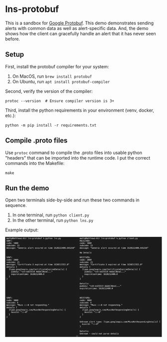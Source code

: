 # lns-protobuf
This is a sandbox for [Google Protobuf](https://developers.google.com/protocol-buffers/docs/pythontutorial). This demo demonstrates sending alerts with common data as well as alert-specific data. And, the demo shows how the client can gracefully handle an alert that it has never seen before.

## Setup
First, install the protobuf compiler for your system:
1. On MacOS, run `brew install protobuf`
2. On Ubuntu, run `apt install protobuf-compiler`

Second, verify the version of the compiler:
```
protoc --version  # Ensure compiler version is 3+
```

Third, install the python requirements in your environment (venv, docker, etc.):
```
python -m pip install -r requirements.txt
```

## Compile .proto files
Use `protoc` command to compile the .proto files into usable python "headers" that can be imported into the runtime code. I put the correct commands into the Makefile:
```
make
```

## Run the demo
Open two terminals side-by-side and run these two commands in sequence.
1. In one terminal, run `python client.py`
2. In the other terminal, run `python lns.py`

Example output:

![Example output](https://github.com/matthewtrotter/lns-protobuf/blob/7b31fcda2684837cddb222896d33fac35a015585/example.png)